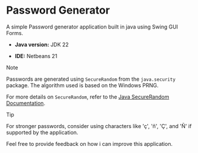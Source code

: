 # Password Generator
A simple Password generator application built in java using Swing GUI Forms.

- **Java version:** JDK 22
+ **IDE:** Netbeans 21

> [!Note]
> Passwords are generated using `SecureRandom` from the `java.security` package. The algorithm used is based on the Windows PRNG.

For more details on `SecureRandom`, refer to the [Java SecureRandom Documentation](https://docs.oracle.com/javase/8/docs/api/java/security/SecureRandom.html).

> [!Tip]
> For stronger passwords, consider using characters like 'ç', 'ñ', 'Ç', and 'Ñ' if supported by the application.

Feel free to provide feedback on how i can improve this application.